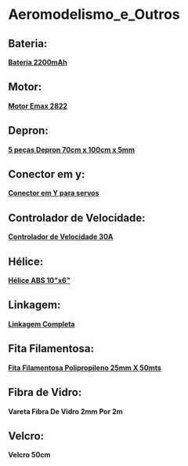 # Aeromodelismo_e_Outros
## Bateria:
[**Bateria 2200mAh**](https://produto.mercadolivre.com.br/MLB-1727947542-bateria-turnigy-lipo-111v-2200mah-20c-xt60-p-aero-drone-_JM?matt_tool=51082743&matt_word=&matt_source=google&matt_campaign_id=6542508691&matt_ad_group_id=84209464731&matt_match_type=&matt_network=u&matt_device=c&matt_creative=385098919104&matt_keyword=&matt_ad_position=&matt_ad_type=&matt_merchant_id=204006098&matt_product_id=MLB1727947542&matt_product_partition_id=321248239908&matt_target_id=pla-321248239908&gclid=CjwKCAiA8Jf-BRB-EiwAWDtEGudjRvnwEpw5lA0Mc5uSyFXyfYQGrzkxn7a-LfawhwpHwEvfFSKtYhoC3woQAvD_BwE)

## Motor:
[**Motor Emax 2822**](https://produto.mercadolivre.com.br/MLB-1018375297-motor-emax-2822-brushless-original-_JM?matt_tool=51082743&matt_word=&matt_source=google&matt_campaign_id=6542508691&matt_ad_group_id=84209464731&matt_match_type=&matt_network=u&matt_device=c&matt_creative=385098919104&matt_keyword=&matt_ad_position=&matt_ad_type=&matt_merchant_id=288906049&matt_product_id=MLB1018375297&matt_product_partition_id=321248239908&matt_target_id=pla-321248239908&gclid=Cj0KCQiAzZL-BRDnARIsAPCJs73wSm-hBnj-QgmIoIwK9fsqWru6CtIgirQHCEwQaeGoNI1fLaBODSsaAqUREALw_wcB)

## Depron:
[**5 peças Depron 70cm x 100cm x 5mm**](https://produto.mercadolivre.com.br/MLB-1658393237-depron-5mm-5-plcs-c-100cm-x-68cm-placas-grandes-aeromodelo-_JM?matt_tool=51082743&matt_word=&matt_source=google&matt_campaign_id=6542508691&matt_ad_group_id=84209464731&matt_match_type=&matt_network=u&matt_device=c&matt_creative=385098919104&matt_keyword=&matt_ad_position=&matt_ad_type=&matt_merchant_id=109650566&matt_product_id=MLB1658393237&matt_product_partition_id=321248239908&matt_target_id=pla-321248239908&gclid=Cj0KCQiAzZL-BRDnARIsAPCJs72rOh6gR6jU25qMCKGv3ao7MSusjCSZl_51gr8UWpVDZ7XTRRGhtG8aAhyREALw_wcB)

## Conector em y:
[**Conector em Y para servos**](https://produto.mercadolivre.com.br/MLB-918432354-extenso-para-servos-em-y-50cm-conectores-padro-futaba-jr-_JM?matt_tool=51082743&matt_word=&matt_source=google&matt_campaign_id=6542508691&matt_ad_group_id=84209464731&matt_match_type=&matt_network=u&matt_device=c&matt_creative=385098919104&matt_keyword=&matt_ad_position=&matt_ad_type=&matt_merchant_id=276368505&matt_product_id=MLB918432354&matt_product_partition_id=321248239908&matt_target_id=pla-321248239908&gclid=CjwKCAiA8Jf-BRB-EiwAWDtEGsjcUy_Rj9iYZ2Xk2ywY7nchefB2gWQFbTt5AbYkEdWndFW9NWM7mhoCQHcQAvD_BwE)

## Controlador de Velocidade:
[**Controlador de Velocidade 30A**](https://produto.mercadolivre.com.br/MLB-1027291555-esc-30a-speed-control-30a-2-3s-lipo-brushless-aeromodelo-_JM?matt_tool=51082743&matt_word=&matt_source=google&matt_campaign_id=6542508691&matt_ad_group_id=84209464731&matt_match_type=&matt_network=u&matt_device=c&matt_creative=385098919104&matt_keyword=&matt_ad_position=&matt_ad_type=&matt_merchant_id=114125741&matt_product_id=MLB1027291555&matt_product_partition_id=321248239908&matt_target_id=pla-321248239908&gclid=CjwKCAiA8Jf-BRB-EiwAWDtEGlMHjyOt-XxCNnRouyzCKhg12TV-KF52Py1K57GrFJOkJkgMAoat6BoCynAQAvD_BwE)

## Hélice:
[**Hélice ABS 10"x6"**](https://produto.mercadolivre.com.br/MLB-882384809-helice-ep-10x6-gws-eixo-aeromodelo-eletrico-_JM?matt_tool=51082743&matt_word=&matt_source=google&matt_campaign_id=6542508691&matt_ad_group_id=84209464731&matt_match_type=&matt_network=u&matt_device=c&matt_creative=385098919104&matt_keyword=&matt_ad_position=&matt_ad_type=&matt_merchant_id=276368505&matt_product_id=MLB882384809&matt_product_partition_id=321248239908&matt_target_id=pla-321248239908&gclid=CjwKCAiA8Jf-BRB-EiwAWDtEGqEl4XlwEGMK3S9FGdfcZOW5qn5h1yODuMDs2jwvBYno-3dEncLyGRoCL5IQAvD_BwE)

## Linkagem:
[**Linkagem Completa**](https://produto.mercadolivre.com.br/MLB-797720228-linkagem-completa-para-aeromodelos-de-1100mm-de-asa-_JM)

## Fita Filamentosa:
[**Fita Filamentosa Polipropileno 25mm X 50mts**](https://produto.mercadolivre.com.br/MLB-1717477436-2xrls-fita-filamentosa-polipropileno-power-tape-25mm-x-50mts-_JM#position=1&type=item&tracking_id=58f57f47-3856-4e6e-a8cf-4446839eef8f)

## Fibra de Vidro:
**Vareta Fibra De Vidro 2mm Por 2m**

## Velcro:
**Velcro 50cm**

